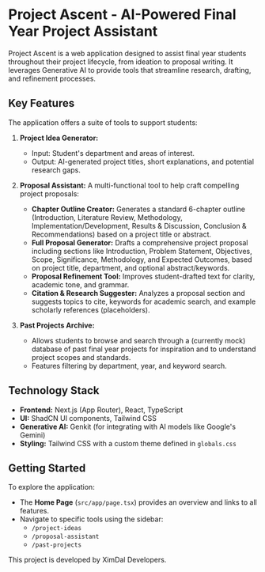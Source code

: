 # Project Ascent - AI-Powered Final Year Project Assistant

Project Ascent is a web application designed to assist final year students throughout their project lifecycle, from ideation to proposal writing. It leverages Generative AI to provide tools that streamline research, drafting, and refinement processes.

## Key Features

The application offers a suite of tools to support students:

1.  **Project Idea Generator:**
    *   Input: Student's department and areas of interest.
    *   Output: AI-generated project titles, short explanations, and potential research gaps.

2.  **Proposal Assistant:** A multi-functional tool to help craft compelling project proposals:
    *   **Chapter Outline Creator:** Generates a standard 6-chapter outline (Introduction, Literature Review, Methodology, Implementation/Development, Results & Discussion, Conclusion & Recommendations) based on a project title or abstract.
    *   **Full Proposal Generator:** Drafts a comprehensive project proposal including sections like Introduction, Problem Statement, Objectives, Scope, Significance, Methodology, and Expected Outcomes, based on project title, department, and optional abstract/keywords.
    *   **Proposal Refinement Tool:** Improves student-drafted text for clarity, academic tone, and grammar.
    *   **Citation & Research Suggester:** Analyzes a proposal section and suggests topics to cite, keywords for academic search, and example scholarly references (placeholders).

3.  **Past Projects Archive:**
    *   Allows students to browse and search through a (currently mock) database of past final year projects for inspiration and to understand project scopes and standards.
    *   Features filtering by department, year, and keyword search.



## Technology Stack

*   **Frontend:** Next.js (App Router), React, TypeScript
*   **UI:** ShadCN UI components, Tailwind CSS
*   **Generative AI:** Genkit (for integrating with AI models like Google's Gemini)
*   **Styling:** Tailwind CSS with a custom theme defined in `globals.css`

## Getting Started

To explore the application:
*   The **Home Page** (`src/app/page.tsx`) provides an overview and links to all features.
*   Navigate to specific tools using the sidebar:
    *   `/project-ideas`
    *   `/proposal-assistant`
    *   `/past-projects`

This project is developed by XimDal Developers.

